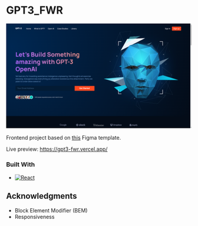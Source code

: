 # GPT3_FWR

<img src="./public/gpt3_home.png" alt="home page">

Frontend project based on [this](https://www.figma.com/file/lz9lLpFHMxHm2odnwM3R0z/gpt3) Figma template.

Live preview: https://gpt3-fwr.vercel.app/

### Built With

* [![React][React.js]][React-url]



[React.js]: https://img.shields.io/badge/React-20232A?style=for-the-badge&logo=react&logoColor=61DAFB
[React-url]: https://reactjs.org/

## Acknowledgments

* Block Element Modifier (BEM)
* Responsiveness